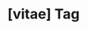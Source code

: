 ---
article_id: 0
description: List of articles under [vitae] tag.
image: http://huntingbears.com.ve/static/img/site/mstile-310x310.png
layout: tag
slug: vitae
title: '[vitae] Tag'
---